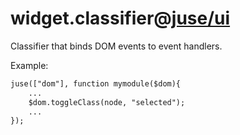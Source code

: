 # widget.classifier@[juse/ui](../../juse/ui)

Classifier that binds DOM events to event handlers.

Example:

```html
juse(["dom"], function mymodule($dom){
	...
	$dom.toggleClass(node, "selected");
	...
});
```

